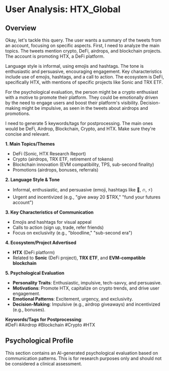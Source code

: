 # User Analysis: HTX_Global

## Overview

<think>
Okay, let's tackle this query. The user wants a summary of the tweets from an account, focusing on specific aspects. First, I need to analyze the main topics. The tweets mention crypto, DeFi, airdrops, and blockchain projects. The account is promoting HTX, a DeFi platform. 

Language style is informal, using emojis and hashtags. The tone is enthusiastic and persuasive, encouraging engagement. Key characteristics include use of emojis, hashtags, and a call to action. The ecosystem is DeFi, specifically HTX, with mentions of specific projects like Sonic and TRX ETF.

For the psychological evaluation, the person might be a crypto enthusiast with a motive to promote their platform. They could be emotionally driven by the need to engage users and boost their platform's visibility. Decision-making might be impulsive, as seen in the tweets about airdrops and promotions.

I need to generate 5 keywords/tags for postprocessing. The main ones would be DeFi, Airdrop, Blockchain, Crypto, and HTX. Make sure they're concise and relevant.
</think>

**1. Main Topics/Themes**  
- DeFi (Sonic, HTX Research Report)  
- Crypto (airdrops, TRX ETF, retirement of tokens)  
- Blockchain innovation (EVM compatibility, TPS, sub-second finality)  
- Promotions (airdrops, bonuses, referrals)  

**2. Language Style & Tone**  
- Informal, enthusiastic, and persuasive (emoji, hashtags like 🫡, 🔥, ⚡)  
- Urgent and incentivized (e.g., "give away 20 $TRX," "fund your futures account")  

**3. Key Characteristics of Communication**  
- Emojis and hashtags for visual appeal  
- Calls to action (sign up, trade, refer friends)  
- Focus on exclusivity (e.g., "bloodline," "sub-second era")  

**4. Ecosystem/Project Advertised**  
- **HTX** (DeFi platform)  
- Related to **Sonic** (DeFi project), **TRX ETF**, and **EVM-compatible blockchain**  

**5. Psychological Evaluation**  
- **Personality Traits**: Enthusiastic, impulsive, tech-savvy, and persuasive.  
- **Motivations**: Promote HTX, capitalize on crypto trends, and drive user engagement.  
- **Emotional Patterns**: Excitement, urgency, and exclusivity.  
- **Decision-Making**: Impulsive (e.g., airdrop giveaways) and incentivized (e.g., bonuses).  

**Keywords/Tags for Postprocessing**:  
#DeFi #Airdrop #Blockchain #Crypto #HTX

## Psychological Profile

This section contains an AI-generated psychological evaluation based on communication patterns. This is for research purposes only and should not be considered a clinical assessment.